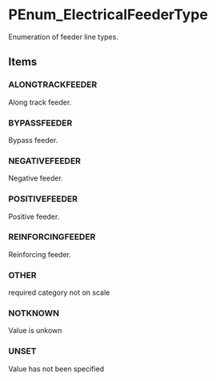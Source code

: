 # PEnum_ElectricalFeederType

Enumeration of feeder line types.<!-- end of definition -->

## Items

### ALONGTRACKFEEDER
Along track feeder.

### BYPASSFEEDER
Bypass feeder.

### NEGATIVEFEEDER
Negative feeder.

### POSITIVEFEEDER
Positive feeder.

### REINFORCINGFEEDER
Reinforcing feeder.

### OTHER
required category not on scale

### NOTKNOWN
Value is unkown

### UNSET
Value has not been specified
